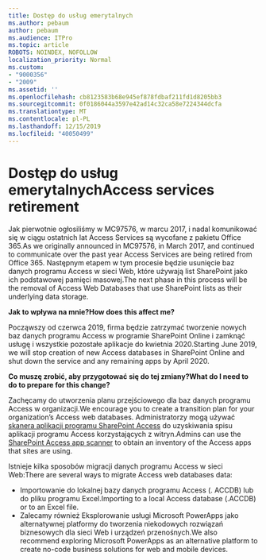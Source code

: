 ```yaml
---
title: Dostęp do usług emerytalnych
ms.author: pebaum
author: pebaum
ms.audience: ITPro
ms.topic: article
ROBOTS: NOINDEX, NOFOLLOW
localization_priority: Normal
ms.custom:
- "9000356"
- "2009"
ms.assetid: ''
ms.openlocfilehash: cb8123583b68e945ef878fdbaf211fd1d8205bb3
ms.sourcegitcommit: 0f0186044a3597e42ad14c32ca58e7224344dcfa
ms.translationtype: MT
ms.contentlocale: pl-PL
ms.lasthandoff: 12/15/2019
ms.locfileid: "40050499"
---
```

# <a name="access-services-retirement"></a><span data-ttu-id="7d088-102">Dostęp do usług emerytalnych</span><span class="sxs-lookup"><span data-stu-id="7d088-102">Access services retirement</span></span>

<span data-ttu-id="7d088-103">Jak pierwotnie ogłosiliśmy w MC97576, w marcu 2017, i nadal komunikować się w ciągu ostatnich lat Access Services są wycofane z pakietu Office 365.</span><span class="sxs-lookup"><span data-stu-id="7d088-103">As we originally announced in MC97576, in March 2017, and continued to communicate over the past year Access Services are being retired from Office 365.</span></span> <span data-ttu-id="7d088-104">Następnym etapem w tym procesie będzie usunięcie baz danych programu Access w sieci Web, które używają list SharePoint jako ich podstawowej pamięci masowej.</span><span class="sxs-lookup"><span data-stu-id="7d088-104">The next phase in this process will be the removal of Access Web Databases that use SharePoint lists as their underlying data storage.</span></span>

<span data-ttu-id="7d088-105">**Jak to wpływa na mnie?**</span><span class="sxs-lookup"><span data-stu-id="7d088-105">**How does this affect me?**</span></span>

<span data-ttu-id="7d088-106">Począwszy od czerwca 2019, firma będzie zatrzymać tworzenie nowych baz danych programu Access w programie SharePoint Online i zamknąć usługę i wszystkie pozostałe aplikacje do kwietnia 2020.</span><span class="sxs-lookup"><span data-stu-id="7d088-106">Starting June 2019, we will stop creation of new Access databases in SharePoint Online and shut down the service and any remaining apps by April 2020.</span></span>

<span data-ttu-id="7d088-107">**Co muszę zrobić, aby przygotować się do tej zmiany?**</span><span class="sxs-lookup"><span data-stu-id="7d088-107">**What do I need to do to prepare for this change?**</span></span>

<span data-ttu-id="7d088-108">Zachęcamy do utworzenia planu przejściowego dla baz danych programu Access w organizacji.</span><span class="sxs-lookup"><span data-stu-id="7d088-108">We encourage you to create a transition plan for your organization’s Access web databases.</span></span> <span data-ttu-id="7d088-109">Administratorzy mogą używać [skanera aplikacji programu SharePoint Access](https://github.com/SharePoint/PnP-Tools/tree/master/Solutions/SharePoint.AccessApp.Scanner) do uzyskiwania spisu aplikacji programu Access korzystających z witryn.</span><span class="sxs-lookup"><span data-stu-id="7d088-109">Admins can use the [SharePoint Access app scanner](https://github.com/SharePoint/PnP-Tools/tree/master/Solutions/SharePoint.AccessApp.Scanner) to obtain an inventory of the Access apps that sites are using.</span></span>

<span data-ttu-id="7d088-110">Istnieje kilka sposobów migracji danych programu Access w sieci Web:</span><span class="sxs-lookup"><span data-stu-id="7d088-110">There are several ways to migrate Access web databases data:</span></span>

- <span data-ttu-id="7d088-111">Importowanie do lokalnej bazy danych programu Access (. ACCDB) lub do pliku programu Excel.</span><span class="sxs-lookup"><span data-stu-id="7d088-111">Importing to a local Access database (.ACCDB) or to an Excel file.</span></span>
- <span data-ttu-id="7d088-112">Zalecamy również Eksplorowanie usługi Microsoft PowerApps jako alternatywnej platformy do tworzenia niekodowych rozwiązań biznesowych dla sieci Web i urządzeń przenośnych.</span><span class="sxs-lookup"><span data-stu-id="7d088-112">We also recommend exploring Microsoft PowerApps as an alternative platform to create no-code business solutions for web and mobile devices.</span></span>